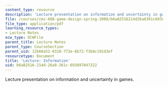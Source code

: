 ```yaml
---
content_type: resource
description: 'Lecture presentation on information and uncertainty in games. '
file: /courses/cms-608-game-design-spring-2008/b6a82516214d26a8361c693897047322_MITCMS_608s08_lec13.pdf
file_type: application/pdf
learning_resource_types:
- Lecture Notes
ocw_type: OCWFile
parent_title: Lecture Notes
parent_type: CourseSection
parent_uid: 12b60a52-0318-773e-6b72-f3b8c191d3ef
resourcetype: Document
title: 'Lecture: Information'
uid: b6a82516-214d-26a8-361c-693897047322
---
```

Lecture presentation on information and uncertainty in games. 


